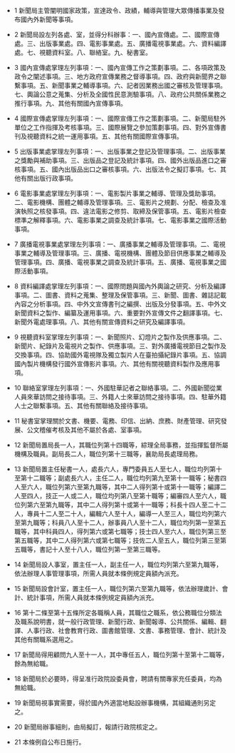 * 1 新聞局主管闡明國家政策，宣達政令、政績，輔導與管理大眾傳播事業及發布國內外新聞等事項。

* 2 新聞局設左列各處、室，並得分科辦事：一、國內宣傳處。二、國際宣傳處。三、出版事業處。四、電影事業處。五、廣播電視事業處。六、資料編譯處。七、視聽資料室。八、聯絡室。九、秘書室。

* 3 國內宣傳處掌理左列事項：一、國內宣傳工作之策劃事項。二、各項政策及政令之闡述事項。三、地方政府宣傳業務之督導事項。四、政府與新聞界之聯繫事項。五、新聞事業之輔導事項。六、記者因業務出國之審核及管理事項。七、輿論公意之蒐集、分析及全國性民意測驗事項。八、政府公共關係業務之推行事項。九、其他有關國內宣傳事項。

* 4 國際宣傳處掌理左列事項：一、國際宣傳工作之策劃事項。二、新聞局駐外單位之工作指揮及考核事項。三、國際展覽之參加策劃事項。四、對外宣傳書刊及視聽資料之統一運用事項。五、其他有關國際宣傳事項。

* 5 出版事業處掌理左列事項：一、出版事業之登記及管理事項。二、出版事業之獎勵與補助事項。三、出版品之登記及統計事項。四、國外出版品進口之審核事項。五、國內出版品出口之審核事項。六、出版法令之擬訂事項。七、其他有關出版行政事項。

* 6 電影事業處掌理左列事項：一、電影製片事業之輔導、管理及獎助事項。二、電影機構、團體之輔導及管理事項。三、電影片之規劃、分配、檢查及准演執照之核發事項。四、違法電影之修剪、取締及保管事項。五、電影片檢查標準之解釋事項。六、電影事業之調查及統計事項。七、電影事業之國際活動事項。

* 7 廣播電視事業處掌理左列事項：一、廣播事業之輔導及管理事項。二、電視事業之輔導及管理事項。三、廣播、電視機構、團體及節目供應事業之輔導及管理事項。四、廣播、電視事業之調查及統計事項。五、廣播、電視事業之國際活動事項。

* 8 資料編譯處掌理左列事項：一、國際問題與國內外輿論之研究、分析及編譯事項。二、圖書、資料之蒐集、整理及保管事項。三、新聞、圖書、雜誌記載內容之分析事項。四、中外文宣傳書刊之編撰、出版及分發事項。五、中外文新聞資料之製作、編纂及運用事項。六、重要對外宣傳文件之翻譯事項。七、新聞外電處理事項。八、其他有關宣傳資料之研究及編譯事項。

* 9 視聽資料室掌理左列事項：一、新聞照片、幻燈片之製作及供應事項。二、新聞片、紀錄片及電視片之製作、供應事項。三、對外廣播電視節目之製作及交換事項。四、協助國外電視隊及獨立製片人在臺拍攝紀錄片事項。五、協調國內製片機構發行國外宣傳影片事項。六、其他有關視聽資料製作及應用事項。

* 10 聯絡室掌理左列事項：一、外國駐華記者之聯絡事項。二、外國新聞從業人員來華訪問之接待事項。三、外籍人士來華訪問之接待事項。四、駐華外籍人士之聯繫事項。五、其他有關聯絡及接待事項。

* 11 秘書室掌理關於文書、機要、電務、印信、出納、庶務、財產管理、研究發展、公文稽催考核及其他不屬於各處、室事項。

* 12 新聞局置局長一人，其職位列第十四職等，綜理全局事務，並指揮監督所屬機構及職員。副局長二人，職位列第十三職等，襄助局長處理局務。

* 13 新聞局置主任秘書一人，處長六人，專門委員五人至七人，職位均列第十至第十二職等；副處長六人，主任二人，職位均列第九至第十一職等；秘書四人至六人，職位列第六至第九職等，其中二人得列第十或第十一職等；編譯二人至四人，技正一人或二人，職位均列第八至第十職等；編審四人至六人，職位列第六至第九職等，其中二人得列第十或第十一職等；科長十四人至二十二人，專員十二人至二十人，編輯六人至十人，編導一人至三人，職位均列第六至第九職等；科員八人至十二人，辦事員八人至十二人，職位均列第一至第五職等，其中科員四人，得列第六或第七職等；技士四人至六人，職位列第三至第五職等，其中二人得列第六或第七職等；技佐二人至五人，職位列第三至第五職等，書記十人至十八人，職位列第一至第三職等。

* 14 新聞局設人事室，置主任一人，副主任一人，職位均列第六至第九職等，依法辦理人事管理事項，所需人員就本條例規定員額內派充。

* 15 新聞局設會計室，置主任一人，職位列第六至第九職等，依法辦理歲計、會計、統計事項，所需人員就本條例規定員額內派充。

* 16 第十二條至第十五條所定各職稱人員，其職位之職系，依公務職位分類法及職系說明書，就一般行政管理、新聞行政、新聞報導、公共關係、編輯、翻譯、人事行政、社會教育行政、圖書館管理、文書、事務管理、會計、統計及其他有關職系選用之。

* 17 新聞局得用顧問九人至十一人，其中專任五人，職位列第十至第十二職等，餘為無給職。

* 18 新聞局於必要時，得呈准行政院設委員會，聘請有關專家充任委員，均為無給職。

* 19 新聞局視事實需要，得於國內外適當地點設辦事機構，其組織通則另定之。

* 20 新聞局辦事細則，由局擬訂，報請行政院核定之。

* 21 本條例自公布日施行。

